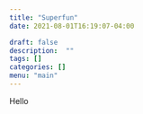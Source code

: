```yaml
---
title: "Superfun"
date: 2021-08-01T16:19:07-04:00

draft: false
description:  ""
tags: []
categories: []
menu: "main"
---
```


Hello
